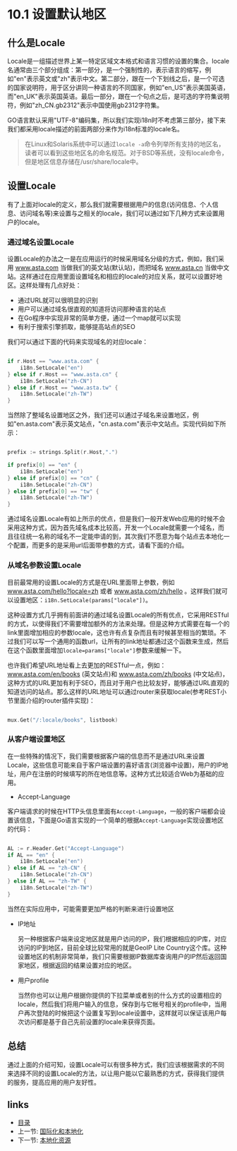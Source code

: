 # 10.1 设置默认地区
## 什么是Locale
Locale是一组描述世界上某一特定区域文本格式和语言习惯的设置的集合。locale名通常由三个部分组成：第一部分，是一个强制性的，表示语言的缩写，例如"en"表示英文或"zh"表示中文。第二部分，跟在一个下划线之后，是一个可选的国家说明符，用于区分讲同一种语言的不同国家，例如"en_US"表示美国英语，而"en_UK"表示英国英语。最后一部分，跟在一个句点之后，是可选的字符集说明符，例如"zh_CN.gb2312"表示中国使用gb2312字符集。

GO语言默认采用"UTF-8"编码集，所以我们实现i18n时不考虑第三部分，接下来我们都采用locale描述的前面两部分来作为i18n标准的locale名。


>在Linux和Solaris系统中可以通过`locale -a`命令列举所有支持的地区名，读者可以看到这些地区名的命名规范。对于BSD等系统，没有locale命令，但是地区信息存储在/usr/share/locale中。

## 设置Locale
有了上面对locale的定义，那么我们就需要根据用户的信息(访问信息、个人信息、访问域名等)来设置与之相关的locale，我们可以通过如下几种方式来设置用户的locale。

### 通过域名设置Locale
设置Locale的办法之一是在应用运行的时候采用域名分级的方式，例如，我们采用 www.asta.com 当做我们的英文站(默认站)，而把域名 www.asta.cn 当做中文站。这样通过在应用里面设置域名和相应的locale的对应关系，就可以设置好地区。这样处理有几点好处：

- 通过URL就可以很明显的识别
- 用户可以通过域名很直观的知道将访问那种语言的站点
- 在Go程序中实现非常的简单方便，通过一个map就可以实现
- 有利于搜索引擎抓取，能够提高站点的SEO

我们可以通过下面的代码来实现域名的对应locale：
```Go

if r.Host == "www.asta.com" {
	i18n.SetLocale("en")
} else if r.Host == "www.asta.cn" {
	i18n.SetLocale("zh-CN")
} else if r.Host == "www.asta.tw" {
	i18n.SetLocale("zh-TW")
}
```
当然除了整域名设置地区之外，我们还可以通过子域名来设置地区，例如"en.asta.com"表示英文站点，"cn.asta.com"表示中文站点。实现代码如下所示：
```Go

prefix := strings.Split(r.Host,".")

if prefix[0] == "en" {
	i18n.SetLocale("en")
} else if prefix[0] == "cn" {
	i18n.SetLocale("zh-CN")
} else if prefix[0] == "tw" {
	i18n.SetLocale("zh-TW")
}
```
通过域名设置Locale有如上所示的优点，但是我们一般开发Web应用的时候不会采用这种方式，因为首先域名成本比较高，开发一个Locale就需要一个域名，而且往往统一名称的域名不一定能申请的到，其次我们不愿意为每个站点去本地化一个配置，而更多的是采用url后面带参数的方式，请看下面的介绍。

### 从域名参数设置Locale
目前最常用的设置Locale的方式是在URL里面带上参数，例如 www.asta.com/hello?locale=zh 或者 www.asta.com/zh/hello 。这样我们就可以设置地区：`i18n.SetLocale(params["locale"])`。

这种设置方式几乎拥有前面讲的通过域名设置Locale的所有优点，它采用RESTful的方式，以使得我们不需要增加额外的方法来处理。但是这种方式需要在每一个的link里面增加相应的参数locale，这也许有点复杂而且有时候甚至相当的繁琐。不过我们可以写一个通用的函数url，让所有的link地址都通过这个函数来生成，然后在这个函数里面增加`locale=params["locale"]`参数来缓解一下。

也许我们希望URL地址看上去更加的RESTful一点，例如：www.asta.com/en/books (英文站点)和 www.asta.com/zh/books (中文站点)，这种方式的URL更加有利于SEO，而且对于用户也比较友好，能够通过URL直观的知道访问的站点。那么这样的URL地址可以通过router来获取locale(参考REST小节里面介绍的router插件实现)：
```Go

mux.Get("/:locale/books", listbook)
```
### 从客户端设置地区
在一些特殊的情况下，我们需要根据客户端的信息而不是通过URL来设置Locale，这些信息可能来自于客户端设置的喜好语言(浏览器中设置)，用户的IP地址，用户在注册的时候填写的所在地信息等。这种方式比较适合Web为基础的应用。

- Accept-Language

客户端请求的时候在HTTP头信息里面有`Accept-Language`，一般的客户端都会设置该信息，下面是Go语言实现的一个简单的根据`Accept-Language`实现设置地区的代码：
```Go

AL := r.Header.Get("Accept-Language")
if AL == "en" {
	i18n.SetLocale("en")
} else if AL == "zh-CN" {
	i18n.SetLocale("zh-CN")
} else if AL == "zh-TW" {
	i18n.SetLocale("zh-TW")
}
```
当然在实际应用中，可能需要更加严格的判断来进行设置地区
- IP地址

	另一种根据客户端来设定地区就是用户访问的IP，我们根据相应的IP库，对应访问的IP到地区，目前全球比较常用的就是GeoIP Lite Country这个库。这种设置地区的机制非常简单，我们只需要根据IP数据库查询用户的IP然后返回国家地区，根据返回的结果设置对应的地区。

- 用户profile

	当然你也可以让用户根据你提供的下拉菜单或者别的什么方式的设置相应的locale，然后我们将用户输入的信息，保存到与它帐号相关的profile中，当用户再次登陆的时候把这个设置复写到locale设置中，这样就可以保证该用户每次访问都是基于自己先前设置的locale来获得页面。

## 总结
通过上面的介绍可知，设置Locale可以有很多种方式，我们应该根据需求的不同来选择不同的设置Locale的方法，以让用户能以它最熟悉的方式，获得我们提供的服务，提高应用的用户友好性。

## links
  * [目录](<preface.md>)
  * 上一节: [国际化和本地化](<10.0.md>)
  * 下一节: [本地化资源](<10.2.md>)
